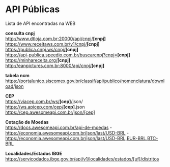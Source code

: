 # API Públicas
Lista de API encontradas na WEB

<b>consulta cnpj</b><br>
http://www.dtloja.com.br:20000/api/cnpj/<b>[cnpj]</b><br>
https://www.receitaws.com.br/v1/cnpj/<b>[cnpj]</b> <br>
https://publica.cnpj.ws/cnpj/<b>[cnpj]</b><br>
https://api-publica.speedio.com.br/buscarcnpj?cnpj=<b>[cnpj]</b> <br>
https://minhareceita.org/<b>[cnpj]</b> <br>
http://eanpictures.com.br:8000/api/cnpj/<b>[cnpj]</b> <br>

<b>tabela ncm</b><br>
https://portalunico.siscomex.gov.br/classif/api/publico/nomenclatura/download/json
  
<b>CEP</b><br>
https://viacep.com.br/ws/<b>[cep]</b>/json/ <br>
https://ws.apicep.com/cep/<b>[cep]</b>.json <br>
https://cep.awesomeapi.com.br/json/[cep]</b> <br>

<b>Cotação de Moedas</b><br>
 https://docs.awesomeapi.com.br/api-de-moedas
  -https://economia.awesomeapi.com.br/json/last/USD-BRL
  -https://economia.awesomeapi.com.br/json/last/USD-BRL,EUR-BRL,BTC-BRL

<b>Localidades/Estados IBGE</b><br>
https://servicodados.ibge.gov.br/api/v1/localidades/estados/[uf]/distritos
